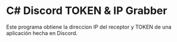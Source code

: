 # C# Discord TOKEN & IP Grabber
Este programa obtiene la direccion IP del receptor y TOKEN de una aplicación hecha en Discord.